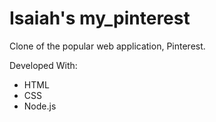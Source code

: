 # Isaiah's my_pinterest

Clone of the popular web application, Pinterest. 

Developed With:
- HTML
- CSS
- Node.js